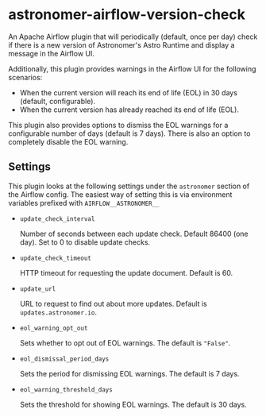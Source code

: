 # astronomer-airflow-version-check

An Apache Airflow plugin that will periodically (default, once per day) check
if there is a new version of Astronomer's Astro Runtime and display a
message in the Airflow UI.

Additionally, this plugin provides warnings in the Airflow UI for the following scenarios:
- When the current version will reach its end of life (EOL) in 30 days (default, configurable).
- When the current version has already reached its end of life (EOL).

This plugin also provides options to dismiss the EOL warnings for a configurable number of days (default is 7 days). There is also an option to completely disable the EOL warning.

## Settings

This plugin looks at the following settings under the `astronomer` section of the Airflow config. The easiest way of setting this is via environment variables prefixed with `AIRFLOW__ASTRONOMER__`

- `update_check_interval`

  Number of seconds between each update check. Default 86400 (one day). Set to 0 to disable update checks.

- `update_check_timeout`

  HTTP timeout for requesting the update document. Default is 60.

- `update_url`

  URL to request to find out about more updates. Default is `updates.astronomer.io`.

- `eol_warning_opt_out`

  Sets whether to opt out of EOL warnings. The default is `"False"`.

- `eol_dismissal_period_days`

  Sets the period for dismissing EOL warnings. The default is 7 days.

- `eol_warning_threshold_days`

  Sets the threshold for showing EOL warnings. The default is 30 days.
